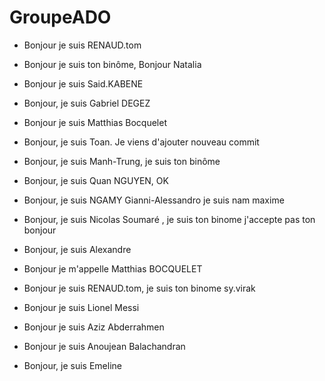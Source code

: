 # GroupeADO

- Bonjour je suis RENAUD.tom

- Bonjour je suis ton binôme, Bonjour Natalia

- Bonjour je suis Said.KABENE 

- Bonjour, je suis Gabriel DEGEZ

- Bonjour je suis Matthias Bocquelet

- Bonjour, je suis Toan. Je viens d'ajouter nouveau commit

- Bonjour, je suis Manh-Trung, je suis ton binôme

- Bonjour, je suis Quan NGUYEN, OK

- Bonjour, je suis NGAMY Gianni-Alessandro je suis nam maxime

- Bonjour, je suis Nicolas Soumaré , je suis ton binome j'accepte pas ton bonjour

- Bonjour, je suis Alexandre

- Bonjour je m'appelle Matthias BOCQUELET

- Bonjour je suis RENAUD.tom, je suis ton binome sy.virak

- Bonjour je suis Lionel Messi

- Bonjour je suis Aziz Abderrahmen

- Bonjour je suis Anoujean Balachandran

- Bonjour, je suis Emeline
